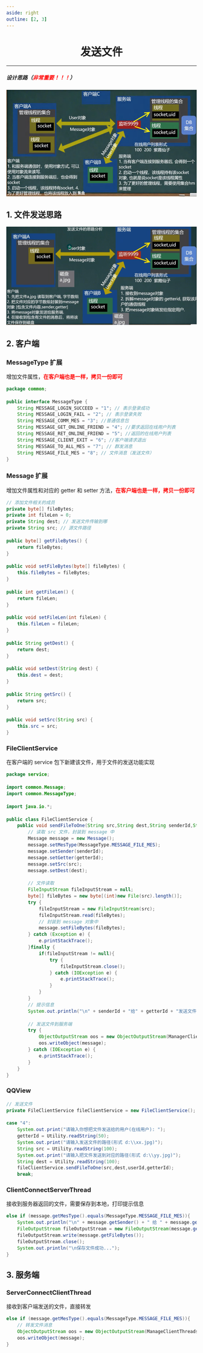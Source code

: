 ```yaml
---
aside: right
outline: [2, 3]
---
```


<h1 style="text-align: center; font-weight: bold;">发送文件</h1>

---

##### 设计思路（<span style = "color:red;font-weight:bold">非常重要！！！</span>）

![alt text](设计思路.png)

## 1. 文件发送思路

![alt text](文件发送思路.png)

## 2. 客户端

### MessageType 扩展

增加文件属性，<span style = "color:red;font-weight:bold">在客户端也是一样，拷贝一份即可</span>

```java
package common;

public interface MessageType {
    String MESSAGE_LOGIN_SUCCEED = "1"; // 表示登录成功
    String MESSAGE_LOGIN_FAIL = "2"; // 表示登录失败
    String MESSAGE_COMM_MES = "3"; //普通信息包
    String MESSAGE_GET_ONLINE_FRIEND = "4"; //要求返回在线用户列表
    String MESSAGE_RET_ONLINE_FRIEND = "5"; //返回的在线用户列表
    String MESSAGE_CLIENT_EXIT = "6"; //客户端请求退出
    String MESSAGE_TO_ALL_MES = "7"; // 群发消息
    String MESSAGE_FILE_MES = "8"; // 文件消息（发送文件）
}
```

### Message 扩展

增加文件属性和对应的 getter 和 setter 方法，<span style = "color:red;font-weight:bold">在客户端也是一样，拷贝一份即可</span>

```java
// 添加文件相关的成员
private byte[] fileBytes;
private int fileLen = 0;
private String dest; // 发送文件传输到哪
private String src; // 源文件路径

public byte[] getFileBytes() {
    return fileBytes;
}

public void setFileBytes(byte[] fileBytes) {
    this.fileBytes = fileBytes;
}

public int getFileLen() {
    return fileLen;
}

public void setFileLen(int fileLen) {
    this.fileLen = fileLen;
}

public String getDest() {
    return dest;
}

public void setDest(String dest) {
    this.dest = dest;
}

public String getSrc() {
    return src;
}

public void setSrc(String src) {
    this.src = src;
}
```

### FileClientService

在客户端的 service 包下新建该文件，用于文件的发送功能实现

```java
package service;

import common.Message;
import common.MessageType;

import java.io.*;

public class FileClientService {
    public void sendFileToOne(String src,String dest,String senderId,String getterId){
        // 读取 src 文件，封装到 message 中
        Message message = new Message();
        message.setMesType(MessageType.MESSAGE_FILE_MES);
        message.setSender(senderId);
        message.setGetter(getterId);
        message.setSrc(src);
        message.setDest(dest);

        // 文件读取
        FileInputStream fileInputStream = null;
        byte[] fileBytes = new byte[(int)new File(src).length()];
        try {
            fileInputStream = new FileInputStream(src);
            fileInputStream.read(fileBytes);
            // 封装到 message 对象中
            message.setFileBytes(fileBytes);
        } catch (Exception e) {
            e.printStackTrace();
        }finally {
            if(fileInputStream != null){
                try {
                    fileInputStream.close();
                } catch (IOException e) {
                    e.printStackTrace();
                }
            }
        }
        // 提示信息
        System.out.println("\n" + senderId + "给" + getterId + "发送文件：" + src + " 到对方的电脑目录" + dest);

        // 发送文件到服务端
        try {
            ObjectOutputStream oos = new ObjectOutputStream(ManagerClientConnectServerThread.getClientConnectServerThread(senderId).getSocket().getOutputStream());
            oos.writeObject(message);
        } catch (IOException e) {
            e.printStackTrace();
        }
    }
}
```

### QQView

```java
// 发送文件
private FileClientService fileClientService = new FileClientService();

case "4":
    System.out.print("请输入你想把文件发送给的用户(在线用户): ");
    getterId = Utility.readString(50);
    System.out.print("请输入发送文件的路径(形式 d:\\xx.jpg)");
    String src = Utility.readString(100);
    System.out.print("请输入把文件发送到对应的路径(形式 d:\\yy.jpg)");
    String dest = Utility.readString(100);
    fileClientService.sendFileToOne(src,dest,userId,getterId);
    break;
```

### ClientConnectServerThread

接收到服务器返回的文件，需要保存到本地，打印提示信息

```java
else if (message.getMesType().equals(MessageType.MESSAGE_FILE_MES)){
    System.out.println("\n" + message.getSender() + " 给 " + message.getGetter() + " 发文件：" + message.getSrc() + "到我的文件目录" + message.getDest());
    FileOutputStream fileOutputStream = new FileOutputStream(message.getDest());
    fileOutputStream.write(message.getFileBytes());
    fileOutputStream.close();
    System.out.println("\n保存文件成功...");
}
```

## 3. 服务端

### ServerConnectClientThread

接收到客户端发送的文件，直接转发

```java
else if (message.getMesType().equals(MessageType.MESSAGE_FILE_MES)){
    // 转发文件消息
    ObjectOutputStream oos = new ObjectOutputStream(ManageClientThreads.getServerConnectClientThread(message.getGetter()).getSocket().getOutputStream());
    oos.writeObject(message);
}
```
